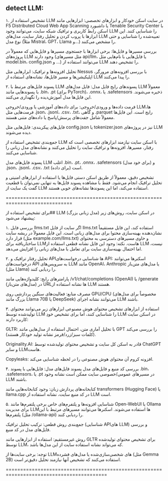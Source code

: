 ## detect LLM:

۱. تشخیص استفاده از LLM در سایت
اسکن خودکار و ابزارهای تخصصی: ابزارهایی مانند F5 Distributed Cloud Web App Scanning یا داشبورد Tenable Security Center با اسکن رابط کاربری و ترافیک شبکه سایت، می‌توانند وجود LLM را شناسایی کنند. این ابزارها با پروب کردن و تحلیل رفتار سایت، مدل‌های LLM تعبیه‌شده را شناسایی و حتی نوع مدل (مثلاً Mistral، GPT، Llama و...) را مشخص می‌کنند.

بررسی مسیرها و فایل‌ها: برخی ابزارها با جستجوی مسیرها و فایل‌هایی که معمولاً در پروژه‌های LLM وجود دارند (مثل مسیرهای api/llm، یا فایل‌هایی با نام‌هایی مثل model.bin، config.json و ...) می‌توانند استفاده از LLM را تشخیص دهند.

تحلیل افزونه‌ها و ترافیک: ابزارهایی مثل Nessus با بررسی افزونه‌های مرورگر، اپلیکیشن‌ها و مسیر فایل‌ها، نشانه‌های استفاده از LLM را پیدا می‌کنند.

۲. پسوند فایل‌های مرتبط با LLM
پسوندهای رایج فایل مدل: فایل مدل‌های LLM معمولاً با پسوندهایی مانند .bin، .pt (برای PyTorch)، .onnx، یا .safetensors ذخیره می‌شوند. این فایل‌ها مدل آموزش‌دیده را نگهداری می‌کنند.

فرمت داده‌ها و ورودی/خروجی: برای داده‌های آموزشی یا ورودی/خروجی LLMها، فرمت‌هایی مثل .json، .jsonl، .csv، .txt، و گاهی .parquet رایج است. این فایل‌ها معمولاً شامل جفت‌های پرسش/پاسخ یا داده‌های متنی هستند.

فایل‌های پیکربندی: فایل‌هایی مثل config.json یا tokenizer.json نیز در پروژه‌های LLM دیده می‌شوند.

جمع‌بندی
تشخیص استفاده از LLM با اسکن سایت نیازمند ابزارهای تخصصی است که رفتار، مسیرها، افزونه‌ها و ترافیک سایت را تحلیل می‌کنند و نشانه‌های مدل زبانی را شناسایی می‌کنند.

پسوند فایل‌های مدل LLM اغلب .bin، .pt، .onnx، .safetensors (برای خود مدل) و .json، .jsonl، .csv، .txt (برای داده) است.

تشخیص دقیق، معمولاً از طریق اسکن دستی فایل‌ها یا استفاده از ابزارهای امنیتی و تحلیل ترافیک انجام می‌شود. فقط با مشاهده پسوند فایل‌ها به تنهایی نمی‌توان با قطعیت گفت یک سایت از LLM استفاده می‌کند، اما این پسوندها نشانه‌های خوبی هستند.



=============================================================================


برای تشخیص استفاده از##  LLM (مدل زبانی بزرگ) در اسکن سایت، روش‌های زیر پیشنهاد می‌شود:

۱. بررسی فایل llms.txt
اگر سایت از فایل llms.txt استفاده کند، این فایل مستقیماً نشان‌دهنده بهینه‌سازی محتوا برای مدل‌های زبانی است. این فایل معمولاً در ریشه سایت قرار دارد (مثل example.com/llms.txt) و حاوی مسیرهای دسترسی به محتوای ساختاریافته برای LLMهاست.
نکته: وجود این فایل نشانه قطعی استفاده از LLM نیست، اما احتمال بهینه‌سازی سایت برای تعامل با مدل‌های زبانی را افزایش می‌دهد.

۲. تحلیل رفتار ترافیک و APIها
شناسایی درخواست‌های API:
اسکنرها می‌توانند درخواست‌های API به سرویس‌های LLM مانند OpenAI، Anthropic یا مدل‌های متن‌باز (مثل Llama) را ردیابی کنند.

پارامترهای رایج:
کلیدواژه‌هایی مانند /v1/chat/completions (OpenAI) یا /generate (مدل‌های متن‌باز) در URLها نشانه استفاده از LLM هستند.

مصرف منابع:
فعالیت‌های سنگین پردازشی روی GPU/CPU (مخصوصاً برای مدل‌های بزرگ مانند Llama 70B یا DeepSeek) می‌توانند نشانه اجرای LLM باشند.

۳. استفاده از ابزارهای تشخیص محتوای هوش مصنوعی
ابزارهای زیر می‌توانند محتوای تولیدشده توسط LLM را شناسایی کنند، اما برای تشخیص خودِ LLM در اسکن سایت کاربرد دارند:

GLTR:
با تحلیل آماری متن، احتمال استفاده از مدل‌هایی مانند GPT را بررسی می‌کند (کلمات سبز/زرد/قرمز نشانه تولید خودکار هستند).

Originality.AI:
قادر به اسکن کل سایت و تشخیص محتوای تولیدشده توسط ChatGPT و سایر LLMهاست.

Copyleaks:
افزونه کروم آن محتوای هوش مصنوعی را در لحظه شناسایی می‌کند.

۴. بررسی کد منبع و فایل‌های مدل
پسوند فایل‌های مدل:
فایل‌هایی با پسوند .bin، .safetensors، یا .pt در مسیرهای عمومی/خصوصی سایت ممکن است نشانه وجود LLM باشند.

کتابخانه‌های پردازش زبان:
وجود کتابخانه‌هایی مانند transformers (Hugging Face) یا llama.cpp در کد منبع سایت، نشانه استفاده از LLM است.

۵. شناسایی افزونه‌ها و پلتفرم‌های خاص
برخی پلتفرم‌ها مانند Open-WebUI یا Ollama برای مدیریت LLMها استفاده می‌شوند. اسکنرها می‌توانند مسیرهای مرتبط با این پلتفرم‌ها (مثل /ollama-api) را ردیابی کنند.

جمع‌بندی
روش قطعی: ترکیب تحلیل ترافیک (شناسایی APIهای LLM) و بررسی فایل‌های مدل در کد منبع.

روش غیرمستقیم: استفاده از ابزارهایی مانند GLTR برای تشخیص محتوای تولیدشده توسط LLM، که می‌تواند نشانه استفاده سایت از این مدل‌ها باشد.

توجه: برخی سایت‌ها از LLMهای شخصی‌سازی‌شده یا مدل‌های فشرده (مثل Gemma 2B) استفاده می‌کنند که تشخیص آنها نیازمند تحلیل دقیق‌تر است.



=========================================================================================


